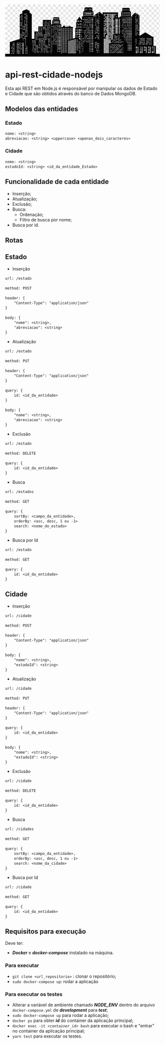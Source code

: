 ![SANDIEGO](docs/black-san-diego-city.png?raw=true "dark San Diego")
# api-rest-cidade-nodejs

Esta api REST em Node.js é responsável por manipular os dados de Estado e Cidade que são obtidos através do banco de Dados MongoDB.

## **Modelos das entidades**

### Estado

```
nome: <string>
abreviacao: <string> <uppercase> <apenas_dois_caracteres>
```

### Cidade

```
nome: <string>
estadoId: <string> <id_da_entidade_Estado>
```

## **Funcionalidade de cada entidade**

- Inserção;
- Atualização;
- Exclusão;
- Busca:
    - Ordenação;
    - Filtro de busca por nome;
- Busca por id.

## **Rotas**

## Estado

- Inserção

```
url: /estado

method: POST

header: {
    "Content-Type": "application/json"
}

body: {
    "nome": <string>,
    "abreviacao": <string>
}
```

- Atualização

```
url: /estado

method: PUT

header: {
    "Content-Type": "application/json"
}

query: {
    id: <id_da_entidade>
}

body: {
    "nome": <string>,
    "abreviacao": <string>
}
```

- Exclusão

```
url: /estado

method: DELETE

query: {
    id: <id_da_entidade>
}
```

- Busca

```
url: /estados

method: GET

query: {
    sortBy: <campo_da_entidade>,
    orderBy: <asc, desc, 1 ou -1>
    search: <nome_do_estado>
}
```

- Busca por Id

```
url: /estado

method: GET

query: {
    id: <id_da_entidade>
}
```

## Cidade

- Inserção

```
url: /cidade

method: POST

header: {
    "Content-Type": "application/json"
}

body: {
    "nome": <string>,
    "estadoId": <string>
}
```

- Atualização

```
url: /cidade

method: PUT

header: {
    "Content-Type": "application/json"
}

query: {
    id: <id_da_entidade>
}

body: {
    "nome": <string>,
    "estadoId": <string>
}
```

- Exclusão

```
url: /cidade

method: DELETE

query: {
    id: <id_da_entidade>
}
```

- Busca

```
url: /cidades

method: GET

query: {
    sortBy: <campo_da_entidade>,
    orderBy: <asc, desc, 1 ou -1>
    search: <nome_da_cidade>
}
```

- Busca por Id

```
url: /cidade

method: GET

query: {
    id: <id_da_entidade>
}
```

## **Requisitos para execução**

Deve ter:
- ***Docker*** e ***docker-compose*** instalado na máquina.

### Para executar

- ```git clone <url_repositorio>``` : clonar o repositório;
- ```sudo docker-compose up```: rodar a aplicação

### Para executar os testes

- Alterar a variável de ambiente chamado ***NODE_ENV*** dentro do arquivo ```docker-compose.yml``` de ***development*** para ***test***;
- ```sudo docker-compose up``` para rodar a aplicação;
- ```docker ps``` para obter ***id*** do container da aplicação principal;
- ```docker exec -it <container_id> bash``` para executar o bash e "entrar" no container da aplicação principal;
- ```yarn test``` para executar os testes.
